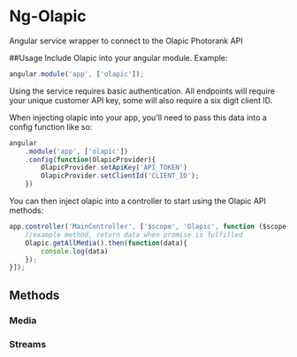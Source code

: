 # Ng-Olapic
Angular service wrapper to connect to the Olapic Photorank API

##Usage
Include Olapic into your angular module. Example:

```javascript
angular.module('app', ['olapic']);
```

Using the service requires basic authentication. All endpoints will require your unique customer API key, some will also require a six digit client ID. 

When injecting olapic into your app, you'll need to pass this data into a config function like so:
```javascript
angular
    .module('app', ['olapic'])
    .config(function(OlapicProvider){
        OlapicProvider.setApiKey('API_TOKEN')
        OlapicProvider.setClientId('CLIENT_ID');
    })
```

You can then inject olapic into a controller to start using the Olapic API methods:
```javascript
app.controller('MainController', ['$scope', 'Olapic', function ($scope, Olapic){
    //example method, return data when promise is fulfilled
    Olapic.getAllMedia().then(function(data){
        console.log(data) 
    });
}]);
```

## Methods
### Media

### Streams
